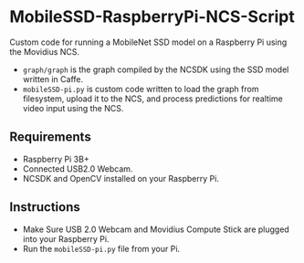 # MobileSSD-RaspberryPi-NCS-Script

Custom code for running a MobileNet SSD model on a Raspberry Pi using the Movidius NCS.

* `graph/graph` is the graph compiled by the NCSDK using the SSD model written in Caffe.
* `mobileSSD-pi.py` is custom code written to load the graph from filesystem, upload it to the NCS, and process predictions for realtime video input using the NCS.

## Requirements

* Raspberry Pi 3B+
* Connected USB2.0 Webcam.
* NCSDK and OpenCV installed on your Raspberry Pi.

## Instructions

* Make Sure USB 2.0 Webcam and Movidius Compute Stick are plugged into your Raspberry Pi.
* Run the `mobileSSD-pi.py` file from your Pi.
